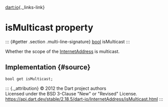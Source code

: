 [dart:io](../../dart-io/dart-io-library){._links-link}

isMulticast property
====================

::: {#getter .section .multi-line-signature}
[bool](../../dart-core/bool-class) isMulticast
:::

Whether the scope of the [InternetAddress](../internetaddress-class) is
multicast.

Implementation {#source}
--------------

``` {.language-dart data-language="dart"}
bool get isMulticast;
```

::: {._attribution}
© 2012 the Dart project authors\
Licensed under the BSD 3-Clause \"New\" or \"Revised\" License.\
<https://api.dart.dev/stable/2.18.5/dart-io/InternetAddress/isMulticast.html>
:::
